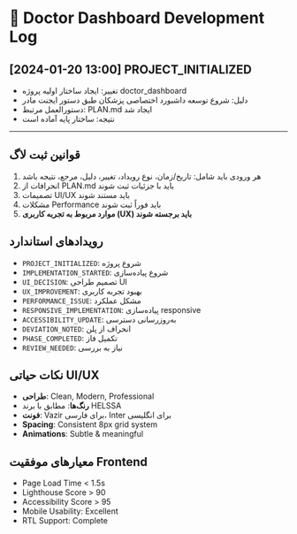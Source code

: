 # 📝 Doctor Dashboard Development Log

## [2024-01-20 13:00] PROJECT_INITIALIZED
- تغییر: ایجاد ساختار اولیه پروژه doctor_dashboard
- دلیل: شروع توسعه داشبورد اختصاصی پزشکان طبق دستور ایجنت مادر
- دستورالعمل مرتبط: PLAN.md ایجاد شد
- نتیجه: ساختار پایه آماده است

---

## قوانین ثبت لاگ

1. هر ورودی باید شامل: تاریخ/زمان، نوع رویداد، تغییر، دلیل، مرجع، نتیجه باشد
2. انحرافات از PLAN.md باید با جزئیات ثبت شوند
3. تصمیمات UI/UX باید مستند شوند
4. مشکلات Performance باید فوراً ثبت شوند
5. **موارد مربوط به تجربه کاربری (UX) باید برجسته شوند**

## رویدادهای استاندارد

- `PROJECT_INITIALIZED`: شروع پروژه
- `IMPLEMENTATION_STARTED`: شروع پیاده‌سازی
- `UI_DECISION`: تصمیم طراحی UI
- `UX_IMPROVEMENT`: بهبود تجربه کاربری
- `PERFORMANCE_ISSUE`: مشکل عملکرد
- `RESPONSIVE_IMPLEMENTATION`: پیاده‌سازی responsive
- `ACCESSIBILITY_UPDATE`: به‌روزرسانی دسترسی
- `DEVIATION_NOTED`: انحراف از پلن
- `PHASE_COMPLETED`: تکمیل فاز
- `REVIEW_NEEDED`: نیاز به بررسی

## نکات حیاتی UI/UX

- **طراحی**: Clean, Modern, Professional
- **رنگ‌ها**: مطابق با برند HELSSA
- **فونت**: Vazir برای فارسی، Inter برای انگلیسی
- **Spacing**: Consistent 8px grid system
- **Animations**: Subtle & meaningful

## معیارهای موفقیت Frontend

- Page Load Time < 1.5s
- Lighthouse Score > 90
- Accessibility Score > 95
- Mobile Usability: Excellent
- RTL Support: Complete